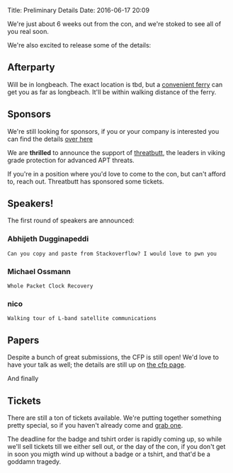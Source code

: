 Title: Preliminary Details
Date: 2016-06-17 20:09

We're just about 6 weeks out from the con, and we're stoked to see all of you real soon.

We're also excited to release some of the details:

## Afterparty

Will be in longbeach. The exact location is tbd, but a [convenient ferry][ferry]
can get you as far as longbeach. It'll be within walking distance of the ferry.

## Sponsors

We're still looking for sponsors, if you or your company is interested you can
find the details [over here][cfs]

We are **thrilled** to announce the support of [threatbutt][threatbutt], the
leaders in viking grade protection for advanced APT threats.

If you're in a position where you'd love to come to the con, but can't afford
to, reach out. Threatbutt has sponsored some tickets.

## Speakers!

The first round of speakers are announced:

### Abhijeth Dugginapeddi

    Can you copy and paste from Stackoverflow? I would love to pwn you

### Michael Ossmann

    Whole Packet Clock Recovery

### nico

    Walking tour of L-band satellite communications

## Papers

Despite a bunch of great submissions, the CFP is still open! We'd love to have
your talk as well; the details are still up on [the cfp page][cfp].

And finally

## Tickets

There are still a ton of tickets available. We're putting together something
pretty special, so if you haven't already come and [grab one][tickets].

The deadline for the badge and tshirt order is rapidly coming up, so while
we'll sell tickets till we either sell out, or the day of the con, if you don't
get in soon you migth wind up without a badge or a tshirt, and that'd be a
goddamn tragedy.

[cfp]: /pages/cfp.html
[cfs]: /pages/call-for-sponsors.html
[tickets]: https://www.eventbrite.com.au/e/wrong-island-con-2718-tickets-24691427725

[ferry]: http://www.catalinaexpress.com/schedule-fares.html
[threatbutt]: https://threatbutt.com
